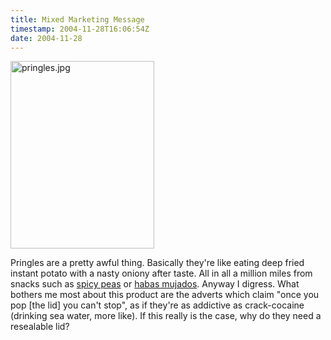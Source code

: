```yaml
---
title: Mixed Marketing Message
timestamp: 2004-11-28T16:06:54Z
date: 2004-11-28
---
```


<img alt="pringles.jpg" src="http://blog.whatfettle.com/archives/pringles.jpg" width="230" height="300" border="0" />

Pringles are a pretty awful thing. Basically they're like eating deep fried instant potato with a nasty oniony after taste. All in all a million miles from snacks such as <a href='http://blog.whatfettle.com/archives/000129.html'>spicy peas</a> or <a href='http://blog.whatfettle.com/archives/000124.html'>habas mujados</a>. Anyway I digress. What bothers me most about this product are the adverts which claim "once you pop [the lid] you can't stop", as if they're as addictive as crack-cocaine (drinking sea water, more like). If this really is the case, why do they need a resealable lid?
